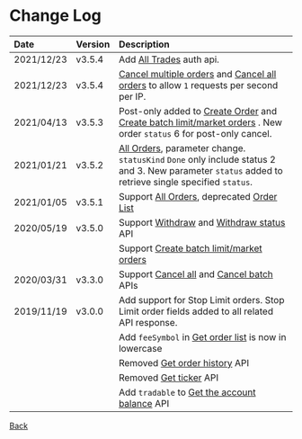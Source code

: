 # Change Log

| Date | Version | Description |
| :--- | :--- | :--- |
| 2021/12/23 | v3.5.4 | Add [All Trades](auth/all-trade.md) auth api. |
| 2021/12/23 | v3.5.4 | [Cancel multiple orders](auth/cancel-batch.md) and [Cancel all orders](auth/cancel-all.md) to allow `1` requests per second per IP. |
| 2021/04/13 | v3.5.3 | Post-only added to [Create Order](auth/create-order.md) and [Create batch limit/market orders](auth/create-batch-limitmarket.md) . New order `status` 6 for post-only cancel. |
| 2021/01/21 | v3.5.2 | [All Orders](auth/all-order.md), parameter change. `statusKind` `Done` only include status 2 and 3. New parameter `status` added to retrieve single specified `status`. |
| 2021/01/05 | v3.5.1 | Support [All Orders](auth/all-order.md), deprecated [Order List](auth/order-list.md) |
| 2020/05/19 | v3.5.0 | Support [Withdraw](auth/withdraw.md) and [Withdraw status](auth/get-withdraw.md) API |
|  |  | Support [Create batch limit/market orders](auth/create-batch-limitmarket.md) |
| 2020/03/31 | v3.3.0 | Support [Cancel all](auth/cancel-all.md) and [Cancel batch](auth/cancel-batch.md) APIs |
| 2019/11/19 | v3.0.0 | Add support for Stop Limit orders. Stop Limit order fields added to all related API response. |
|  |  | Add `feeSymbol` in [Get order list](auth/order-list.md) is now in lowercase |
|  |  | Removed [Get order history](../../v2/rest/auth/history.md) API |
|  |  | Removed [Get ticker](../../v2/rest/open/ticker.md) API |
|  |  | Add `tradable` to [Get the account balance](auth/account-balance.md) API |

[Back](rest.md)

